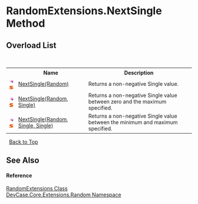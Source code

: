 # RandomExtensions.NextSingle Method 
 


## Overload List
&nbsp;<table><tr><th></th><th>Name</th><th>Description</th></tr><tr><td>![Public method](media/pubmethod.gif "Public method")![Static member](media/static.gif "Static member")</td><td><a href="M_DevCase_Core_Extensions_Random_RandomExtensions_NextSingle">NextSingle(Random)</a></td><td>
Returns a non-negative Single value.</td></tr><tr><td>![Public method](media/pubmethod.gif "Public method")![Static member](media/static.gif "Static member")</td><td><a href="M_DevCase_Core_Extensions_Random_RandomExtensions_NextSingle_1">NextSingle(Random, Single)</a></td><td>
Returns a non-negative Single value between zero and the maximum specified.</td></tr><tr><td>![Public method](media/pubmethod.gif "Public method")![Static member](media/static.gif "Static member")</td><td><a href="M_DevCase_Core_Extensions_Random_RandomExtensions_NextSingle_2">NextSingle(Random, Single, Single)</a></td><td>
Returns a non-negative Single value between the minimum and maximum specified.</td></tr></table>&nbsp;
<a href="#randomextensions.nextsingle-method">Back to Top</a>

## See Also


#### Reference
<a href="T_DevCase_Core_Extensions_Random_RandomExtensions">RandomExtensions Class</a><br /><a href="N_DevCase_Core_Extensions_Random">DevCase.Core.Extensions.Random Namespace</a><br />